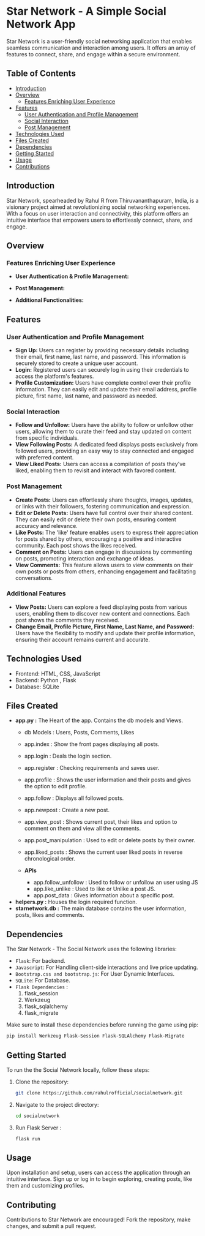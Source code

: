 # Star Network - A Simple Social Network App

Star Network is a user-friendly social networking application that enables seamless communication and interaction among users. It offers an array of features to connect, share, and engage within a secure environment.

## Table of Contents

- [Introduction](#introduction)
- [Overview](#overview)
    - [Features Enriching User Experience](#features-enriching-user-experience)
- [Features](#features)
    - [User Authentication and Profile Management](#user-authentication-and-profile-management)
    - [Social Interaction](#social-interaction)
    - [Post Management](#post-management)
- [Technologies Used](#technologies-used)
- [Files Created](#files-created)
- [Dependencies](#dependencies)
- [Getting Started](#getting-started)
- [Usage](#usage)
- [Contributions](#contributing)

## Introduction

Star Network, spearheaded by Rahul R from Thiruvananthapuram, India, is a visionary project aimed at revolutionizing social networking experiences. With a focus on user interaction and connectivity, this platform offers an intuitive interface that empowers users to effortlessly connect, share, and engage.

## Overview

### Features Enriching User Experience
- **User Authentication & Profile Management:** 

- **Post Management:** 
- **Additional Functionalities:** 
## Features

### User Authentication and Profile Management
- **Sign Up:** Users can register by providing necessary details including their email, first name, last name, and password. This information is securely stored to create a unique user account.
- **Login:** Registered users can securely log in using their credentials to access the platform's features.
- **Profile Customization:** Users have complete control over their profile information. They can easily edit and update their email address, profile picture, first name, last name, and password as needed.

### Social Interaction

- **Follow and Unfollow:** Users have the ability to follow or unfollow other users, allowing them to curate their feed and stay updated on content from specific individuals.
- **View Following Posts:** A dedicated feed displays posts exclusively from followed users, providing an easy way to stay connected and engaged with preferred content.
- **View Liked Posts:** Users can access a compilation of posts they've liked, enabling them to revisit and interact with favored content.

### Post Management
- **Create Posts:** Users can effortlessly share thoughts, images, updates, or links with their followers, fostering communication and expression.
- **Edit or Delete Posts:** Users have full control over their shared content. They can easily edit or delete their own posts, ensuring content accuracy and relevance.
- **Like Posts:** The 'like' feature enables users to express their appreciation for posts shared by others, encouraging a positive and interactive community. Each post shows the likes received.
- **Comment on Posts:** Users can engage in discussions by commenting on posts, promoting interaction and exchange of ideas.
- **View Comments:** This feature allows users to view comments on their own posts or posts from others, enhancing engagement and facilitating conversations.

### Additional Features
- **View Posts:** Users can explore a feed displaying posts from various users, enabling them to discover new content and connections. Each post shows the comments they received.
- **Change Email, Profile Picture, First Name, Last Name, and Password:** Users have the flexibility to modify and update their profile information, ensuring their account remains current and accurate.

## Technologies Used
- Frontend: HTML, CSS, JavaScript
- Backend: Python , Flask
- Database: SQLite

## Files Created
- **app.py :** The Heart of the app. Contains the db models and Views.
    - db Models : Users, Posts, Comments, Likes
    - app.index : Show the front pages displaying all posts.
    - app.login : Deals the login section.
    - app.register : Checking requirements and saves user.
    - app.profile : Shows the user information and their posts and gives the option to edit profile.
    - app.follow : Displays all followed posts.
    - app.newpost : Create a new post.
    - app.view_post : Shows current post, their likes and option to comment on them and view all the comments.
    - app.post_manipulation : Used to edit or delete posts by their owner.
    - app.liked_posts : Shows the current user liked posts in reverse chronological order.

    - **APIs** 
        - app.follow_unfollow : Used to follow or unfollow an user using JS
        - app.like_unlike : Used to like or Unlike a post JS.
        - app.post_data : Gives information about a specific post.
- **helpers.py :** Houses the login required function.
- **starnetwork.db :** The main database contains the user information, posts, likes and comments.

## Dependencies

The Star Network - The Social Network uses the following libraries:

- `Flask`: For backend.
- `Javascript`: For Handling client-side interactions and live price updating.
- `Bootstrap.css and bootstrap.js`: For User Dynamic Interfaces.
- `SQLite`: For Database.
- `Flask Dependencies` :
    1. flask_session
    2. Werkzeug
    3. flask_sqlalchemy
    4. flask_migrate

Make sure to install these dependencies before running the game using pip:

```bash
pip install Werkzeug Flask-Session Flask-SQLAlchemy Flask-Migrate
```

## Getting Started

To run the the Social Network locally, follow these steps:

1. Clone the repository:
   ```bash
   git clone https://github.com/rahulrofficial/socialnetwork.git
   ```
2. Navigate to the project directory:
   ```bash
   cd socialnetwork   
   ```
3. Run Flask Server :
   ```bash
   flask run
   ```

## Usage
Upon installation and setup, users can access the application through an intuitive interface. Sign up or log in to begin exploring, creating posts, like them and customizing profiles.

## Contributing
Contributions to Star Network are encouraged! Fork the repository, make changes, and submit a pull request.


